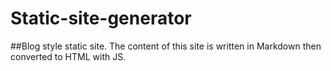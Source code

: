 # Static-site-generator
##Blog style static site. The content of this site is written in Markdown then converted to HTML with JS. 
